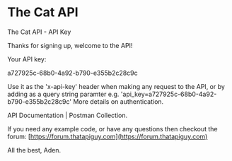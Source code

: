 # The Cat API

The Cat API - API Key

Thanks for signing up, welcome to the API!

Your API key:

a727925c-68b0-4a92-b790-e355b2c28c9c

Use it as the 'x-api-key' header when making any request to the API, or by adding as a query string paramter e.g. 'api_key=a727925c-68b0-4a92-b790-e355b2c28c9c' More details on authentication.

API Documentation | Postman Collection.

If you need any example code, or have any questions then checkout the forum: [https://forum.thatapiguy.com](https://forum.thatapiguy.com)

All the best, Aden.
